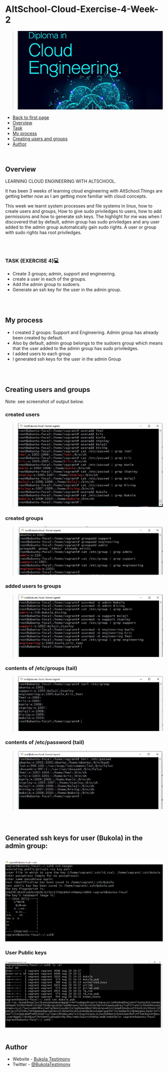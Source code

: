   # AltSchool-Cloud-Exercise-4-Week-2

> ![AltSchool Cloud Exercices](../cloud3.JPG) 

- [Back to first page](../README.md)
- [Overview](#overview) 
- [Task](#Task) 
- [My process](#my-process)
- [Creating users and groups](#Creating-users-and-groups)
- [Author](#author)

<br>

## Overview
LEARNING CLOUD ENGINEERING WITH ALTSCHOOL.
<p>
It has been 3 weeks of learning cloud engineering with AltSchool.Things are getting better now as I am getting more familiar with cloud concepts.   
</p>
<p>
This week we learnt system processes and file systems in linux, how to create users and groups, How to give sudo priviledges to users, how to add permissions and how to generate ssh keys. 
The highlight for me was when I discovered that by default, admin group has sudo priviledges and any user added to the admin group automatically gain sudo rights. A user or group with sudo rights has root priviledges. 
</p>

<br>
<br>


### TASK (EXERCISE 4)💻

- Create 3 groups; admin, support and engineering.
- create a user in each of the groups.
- Add the admin group to sudoers.
- Generate an ssh key for the user in the admin group.


<br>
<br>


## My process
- I created 2 groups: Support and Engineering. Admin group has already been created by default.
- Also by default, admin group belongs to the sudoers group which means that the user added to the admin group has sudo priviledges.
- I added users to each group
- I generated ssh keys for the user in the admin Group

<br>
<br>



## Creating users and groups  
Note: see screenshot of output below.
<br/>

### created users
> <img src="./images/users.JPG" alt="users">



### created groups
> <img src="./images/Capture.JPG" alt="groups">


### added users to groups
> <img src="./images/Group-users.JPG" alt="users to groups">


### contents of /etc/groups (tail)
> <img src="./images/etc-group.JPG" alt="content of etc groups">


### contents of /etc/password (tail)
> <img src="./images/etc-passwd.JPG" alt="content of etc passwd">

<br>
<br>

## Generated ssh keys for user (Bukola) in the admin group:
<br>
<img src="./images/user-sshkey.png" alt="create user ssh keys">


### User Public keys

<img src="./images/User-pubkeys.JPG" alt="user public keys">

<br>
<br>



## Author

- Website - [Bukola Testimony](https://bukola-testimony.github.io/My-Portfolio-website/)
- Twitter - [@BukolaTestimony](https://twitter.com/BukolaTestimony)
